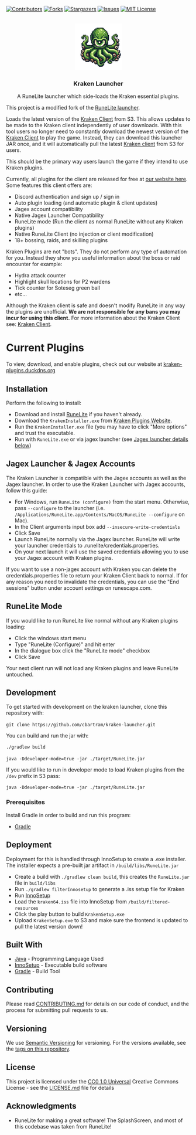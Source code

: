 [![Contributors][contributors-shield]][contributors-url]
[![Forks][forks-shield]][forks-url]
[![Stargazers][stars-shield]][stars-url]
[![Issues][issues-shield]][issues-url]
[![MIT License][license-shield]][license-url]

<!-- PROJECT LOGO -->
<br />
<div align="center">
  <a href="https://github.com/cbartram/kraken-loader-plugin">
    <img src="src/main/resources/net/runelite/launcher/kraken.png" alt="Logo" width="128" height="128">
  </a>

<h3 align="center">Kraken Launcher</h3>

  <p align="center">
   A RuneLite launcher which side-loads the Kraken essential plugins.
    <br />
</div>

This project is a modified fork of the [RuneLite launcher](https://github.com/runelite/launcher).

Loads the latest version of the [Kraken Client](https://kraken-plugins.duckdns.org/download) from S3. This allows updates to be made to the Kraken client independently of user downloads.
With this tool users no longer need to constantly download the newest version of the [Kraken Client](https://kraken-plugins.duckdns.org/download) to play the game. Instead, they can download
this launcher JAR once, and it will automatically pull the latest [Kraken client](https://kraken-plugins.duckdns.org/download) from S3 for users.

This should be the primary way users launch the game if they intend to use Kraken plugins.

Currently, all plugins for the client are released for free at [our website here](https://kraken-plugins.duckdns.org). Some features this client offers are:

- Discord authentication and sign up / sign in
- Auto plugin loading (and automatic plugin & client updates)
- Jagex account compatibility
- Native Jagex Launcher Compatibility
- RuneLite mode (Run the client as normal RuneLite without any Kraken plugins)
- Native RuneLite Client (no injection or client modification)
- 18+ bossing, raids, and skilling plugins

Kraken Plugins are not "bots". They do not perform any type of automation for you. Instead they show you useful information about the boss or raid encounter for example:
- Hydra attack counter
- Highlight skull locations for P2 wardens
- Tick counter for Soteseg green ball
- etc...

Although the Kraken client is safe and doesn't modify RuneLite in any way the plugins are unofficial. **We are not responsible for any bans you may incur for using this client.**
For more information about the Kraken Client see: [Kraken Client](#about-kraken-client).

# Current Plugins

To view, download, and enable plugins,
check out our website at [kraken-plugins.duckdns.org](https://kraken-plugins.duckdns.org/plugins)

## Installation

Perform the following to install:
- Download and install [RuneLite](https://runelite.net/) if you haven't already.
- Download the `KrakenInstaller.exe` from [Kraken Plugins Website](https://kraken-plugins.duckdns.org/download).
- Run the `KrakenInstaller.exe` file (you may have to click "More options" and trust the executable.
- Run with `RuneLite.exe` or via jagex launcher (see [Jagex launcher details below](#jagex-launcher--jagex-accounts))

## Jagex Launcher & Jagex Accounts

The Kraken Launcher is compatible with the Jagex accounts as well as the Jagex launcher. In order to use the Kraken Launcher with Jagex accounts, follow this guide:

- For Windows, run `RuneLite (configure)` from the start menu. Otherwise, pass `--configure` to the launcher (i.e. `/Applications/RuneLite.app/Contents/MacOS/RuneLite --configure` on Mac).
- In the Client arguments input box add `--insecure-write-credentials`
- Click Save
- Launch RuneLite normally via the Jagex launcher. RuneLite will write your launcher credentials to .runelite/credentials.properties.
- On your next launch it will use the saved credentials allowing you to use your Jagex account with Kraken plugins.

If you want to use a non-jagex account with Kraken you can delete the credentials.properties file to return your Kraken Client back to normal.
If for any reason you need to invalidate the credentials, you can use the "End sessions" button under account settings on runescape.com.

## RuneLite Mode

If you would like to run RuneLite like normal without any Kraken plugins loading:

- Click the windows start menu
- Type "RuneLite (Configure)" and hit enter
- In the dialogue box click the "RuneLite mode" checkbox
- Click Save

Your next client run will not load any Kraken plugins and leave RuneLite untouched.

## Development

To get started with development on the kraken launcher, clone this repository with:

`git clone https://github.com/cbartram/kraken-launcher.git`

You can build and run the jar with:

```shell
./gradlew build

java -Ddeveloper-mode=true -jar ./target/RuneLite.jar
```

If you would like to run in developer mode to load Kraken plugins from the `/dev` prefix in S3 pass:

```shell
java -Ddeveloper-mode=true -jar ./target/RuneLite.jar
```

### Prerequisites

Install Gradle in order to build and run this program:

- [Gradle](https://gradle.org/install/)

## Deployment

Deployment for this is handled through InnoSetup to create a .exe installer. The installer expects a pre-built jar artifact in `/build/libs/RuneLite.jar`

- Create a build with `./gradlew clean build`, this creates the `RuneLite.jar` file in `build/libs`
- Run `./gradlew filterInnosetup` to generate a .iss setup file for Kraken
- Run [InnoSetup](https://jrsoftware.org/isinfo.php)
- Load the `kraken64.iss` file into InnoSetup from `/build/filtered-resources`
- Click the play button to build `KrakenSetup.exe`
- Upload `KrakenSetup.exe` to S3 and make sure the frontend is updated to pull the latest version down!

## Built With

- [Java](https://www.java.org/) - Programming Language Used
- [InnoSetup](https://jrsoftware.org/isinfo.php) - Executable build software
- [Gradle](https://gradle.org/) - Build Tool

## Contributing

Please read [CONTRIBUTING.md](CONTRIBUTING.md) for details on our code
of conduct, and the process for submitting pull requests to us.

## Versioning

We use [Semantic Versioning](http://semver.org/) for versioning. For the versions
available, see the [tags on this
repository](https://github.com/cbartram/kraken-launcher/tags).

## License

This project is licensed under the [CC0 1.0 Universal](LICENSE.md)
Creative Commons License - see the [LICENSE.md](LICENSE.md) file for
details

## Acknowledgments

- RuneLite for making a great software! The SplashScreen, and most of this codebase was taken from RuneLite!

[contributors-shield]: https://img.shields.io/github/contributors/cbartram/kraken-launcher.svg?style=for-the-badge
[contributors-url]: https://github.com/cbartram/kraken-launcher/graphs/contributors
[forks-shield]: https://img.shields.io/github/forks/cbartram/kraken-launcher.svg?style=for-the-badge
[forks-url]: https://github.com/cbartram/kraken-launcher/network/members
[stars-shield]: https://img.shields.io/github/stars/cbartram/kraken-launcher.svg?style=for-the-badge
[stars-url]: https://github.com/cbartram/kraken-launcher/stargazers
[issues-shield]: https://img.shields.io/github/issues/cbartram/kraken-launcher.svg?style=for-the-badge
[issues-url]: https://github.com/cbartram/kraken-launcher/issues
[license-shield]: https://img.shields.io/github/license/cbartram/kraken-launcher.svg?style=for-the-badge
[license-url]: https://github.com/cbartram/kraken-launcher/blob/master/LICENSE.txt
